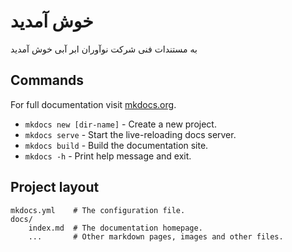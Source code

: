 # خوش آمدید
به مستندات فنی شرکت نوآوران ابر آبی خوش آمدید

## Commands
For full documentation visit [mkdocs.org](https://www.mkdocs.org).
- `mkdocs new [dir-name]` - Create a new project.
- `mkdocs serve` - Start the live-reloading docs server.
- `mkdocs build` - Build the documentation site.
- `mkdocs -h` - Print help message and exit.

## Project layout

    mkdocs.yml    # The configuration file.
    docs/
        index.md  # The documentation homepage.
        ...       # Other markdown pages, images and other files.
